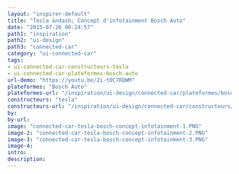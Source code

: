 ```yaml
---
layout: "inspirer-default"
title: "Tesla &ndash; Concept d'infotainment Bosch Auto"
date: "2015-07-26 00:24:57"
path1: "inspiration"
path2: "ui-design"
path3: "connected-car"
category: "ui-connected-car"
tags:
- ui-connected-car-constructeurs-tesla
- ui-connected-car-plateformes-bosch-auto
url-demo: "https://youtu.be/2i-t0C7RQWM"
plateformes: "Bosch Auto"
plateformes-url: "/inspiration/ui-design/connected-car/plateformes/bosch-auto/"
constructeurs: "tesla"
constructeurs-url: "/inspiration/ui-design/connected-car/constructeurs/tesla/"
by:
by-url:
image: "connected-car-tesla-bosch-concept-infotainment-1.PNG"
image-2: "connected-car-tesla-bosch-concept-infotainment-2.PNG"
image-3: "connected-car-tesla-bosch-concept-infotainment-3.PNG"
image-4:
intro:
description:
---
```


